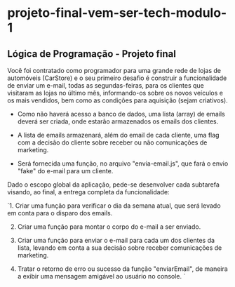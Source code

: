 # projeto-final-vem-ser-tech-modulo-1

## Lógica de Programação - Projeto final
Você foi contratado como programador para uma grande rede de lojas de automóveis (CarStore) e o seu primeiro desafio é construir a funcionalidade de enviar um e-mail, todas as segundas-feiras, para os clientes que visitaram as lojas no último mês, informando-os sobre os novos veículos e os mais vendidos, bem como as condições para aquisição (sejam criativos).


- Como não haverá acesso a banco de dados, uma lista (array) de emails deverá ser criada, onde estarão armazenados os emails dos clientes.

- A lista de emails armazenará, além do email de cada cliente, uma flag com a decisão do cliente sobre receber ou não comunicações de marketing.

- Será fornecida uma função, no arquivo "envia-email.js", que fará o envio "fake" do e-mail para um cliente.


Dado o escopo global da aplicação, pede-se desenvolver cada subtarefa visando, ao final, a entrega completa da funcionalidade:


`1. Criar uma função para verificar o dia da semana atual, que será levado em conta para o disparo dos emails.

2. Criar uma função para montar o corpo do e-mail a ser enviado.

3. Criar uma função para enviar o e-mail para cada um dos clientes da lista, levando em conta a sua decisão sobre receber comunicações de marketing.

4. Tratar o retorno de erro ou sucesso da função "enviarEmail", de maneira a exibir uma mensagem amigável ao usuário no console.
`

